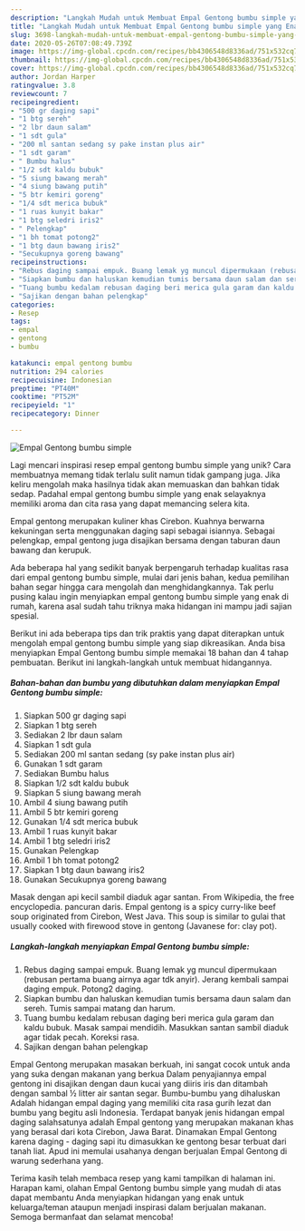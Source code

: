 ```yaml
---
description: "Langkah Mudah untuk Membuat Empal Gentong bumbu simple yang Enak Banget"
title: "Langkah Mudah untuk Membuat Empal Gentong bumbu simple yang Enak Banget"
slug: 3698-langkah-mudah-untuk-membuat-empal-gentong-bumbu-simple-yang-enak-banget
date: 2020-05-26T07:08:49.739Z
image: https://img-global.cpcdn.com/recipes/bb4306548d8336ad/751x532cq70/empal-gentong-bumbu-simple-foto-resep-utama.jpg
thumbnail: https://img-global.cpcdn.com/recipes/bb4306548d8336ad/751x532cq70/empal-gentong-bumbu-simple-foto-resep-utama.jpg
cover: https://img-global.cpcdn.com/recipes/bb4306548d8336ad/751x532cq70/empal-gentong-bumbu-simple-foto-resep-utama.jpg
author: Jordan Harper
ratingvalue: 3.8
reviewcount: 7
recipeingredient:
- "500 gr daging sapi"
- "1 btg sereh"
- "2 lbr daun salam"
- "1 sdt gula"
- "200 ml santan sedang sy pake instan plus air"
- "1 sdt garam"
- " Bumbu halus"
- "1/2 sdt kaldu bubuk"
- "5 siung bawang merah"
- "4 siung bawang putih"
- "5 btr kemiri goreng"
- "1/4 sdt merica bubuk"
- "1 ruas kunyit bakar"
- "1 btg seledri iris2"
- " Pelengkap"
- "1 bh tomat potong2"
- "1 btg daun bawang iris2"
- "Secukupnya goreng bawang"
recipeinstructions:
- "Rebus daging sampai empuk. Buang lemak yg muncul dipermukaan (rebusan pertama buang airnya agar tdk anyir). Jerang kembali sampai daging empuk. Potong2 daging."
- "Siapkan bumbu dan haluskan kemudian tumis bersama daun salam dan sereh. Tumis sampai matang dan harum."
- "Tuang bumbu kedalam rebusan daging beri merica gula garam dan kaldu bubuk. Masak sampai mendidih. Masukkan santan sambil diaduk agar tidak pecah. Koreksi rasa."
- "Sajikan dengan bahan pelengkap"
categories:
- Resep
tags:
- empal
- gentong
- bumbu

katakunci: empal gentong bumbu 
nutrition: 294 calories
recipecuisine: Indonesian
preptime: "PT40M"
cooktime: "PT52M"
recipeyield: "1"
recipecategory: Dinner

---
```



![Empal Gentong bumbu simple](https://img-global.cpcdn.com/recipes/bb4306548d8336ad/751x532cq70/empal-gentong-bumbu-simple-foto-resep-utama.jpg)

Lagi mencari inspirasi resep empal gentong bumbu simple yang unik? Cara membuatnya memang tidak terlalu sulit namun tidak gampang juga. Jika keliru mengolah maka hasilnya tidak akan memuaskan dan bahkan tidak sedap. Padahal empal gentong bumbu simple yang enak selayaknya memiliki aroma dan cita rasa yang dapat memancing selera kita.

Empal gentong merupakan kuliner khas Cirebon. Kuahnya berwarna kekuningan serta menggunakan daging sapi sebagai isiannya. Sebagai pelengkap, empal gentong juga disajikan bersama dengan taburan daun bawang dan kerupuk.

Ada beberapa hal yang sedikit banyak berpengaruh terhadap kualitas rasa dari empal gentong bumbu simple, mulai dari jenis bahan, kedua pemilihan bahan segar hingga cara mengolah dan menghidangkannya. Tak perlu pusing kalau ingin menyiapkan empal gentong bumbu simple yang enak di rumah, karena asal sudah tahu triknya maka hidangan ini mampu jadi sajian spesial.


Berikut ini ada beberapa tips dan trik praktis yang dapat diterapkan untuk mengolah empal gentong bumbu simple yang siap dikreasikan. Anda bisa menyiapkan Empal Gentong bumbu simple memakai 18 bahan dan 4 tahap pembuatan. Berikut ini langkah-langkah untuk membuat hidangannya.

<!--inarticleads1-->

##### Bahan-bahan dan bumbu yang dibutuhkan dalam menyiapkan Empal Gentong bumbu simple:

1. Siapkan 500 gr daging sapi
1. Siapkan 1 btg sereh
1. Sediakan 2 lbr daun salam
1. Siapkan 1 sdt gula
1. Sediakan 200 ml santan sedang (sy pake instan plus air)
1. Gunakan 1 sdt garam
1. Sediakan  Bumbu halus
1. Siapkan 1/2 sdt kaldu bubuk
1. Siapkan 5 siung bawang merah
1. Ambil 4 siung bawang putih
1. Ambil 5 btr kemiri goreng
1. Gunakan 1/4 sdt merica bubuk
1. Ambil 1 ruas kunyit bakar
1. Ambil 1 btg seledri iris2
1. Gunakan  Pelengkap
1. Ambil 1 bh tomat potong2
1. Siapkan 1 btg daun bawang iris2
1. Gunakan Secukupnya goreng bawang


Masak dengan api kecil sambil diaduk agar santan. From Wikipedia, the free encyclopedia. pancuran daris. Empal gentong is a spicy curry-like beef soup originated from Cirebon, West Java. This soup is similar to gulai that usually cooked with firewood stove in gentong (Javanese for: clay pot). 

<!--inarticleads2-->

##### Langkah-langkah menyiapkan Empal Gentong bumbu simple:

1. Rebus daging sampai empuk. Buang lemak yg muncul dipermukaan (rebusan pertama buang airnya agar tdk anyir). Jerang kembali sampai daging empuk. Potong2 daging.
1. Siapkan bumbu dan haluskan kemudian tumis bersama daun salam dan sereh. Tumis sampai matang dan harum.
1. Tuang bumbu kedalam rebusan daging beri merica gula garam dan kaldu bubuk. Masak sampai mendidih. Masukkan santan sambil diaduk agar tidak pecah. Koreksi rasa.
1. Sajikan dengan bahan pelengkap


Empal Gentong merupakan masakan berkuah, ini sangat cocok untuk anda yang suka dengan makanan yang berkua Dalam penyajiannya empal gentong ini disajikan dengan daun kucai yang diiris iris dan ditambah dengan sambal ½ litter air santan segar. Bumbu-bumbu yang dihaluskan  Adalah hidangan empal daging yang memiliki cita rasa gurih lezat dan bumbu yang begitu asli Indonesia. Terdapat banyak jenis hidangan empal daging salahsatunya adalah Empal gentong yang merupakan makanan khas yang berasal dari kota Cirebon, Jawa Barat. Dinamakan Empal Gentong karena daging - daging sapi itu dimasukkan ke gentong besar terbuat dari tanah liat. Apud ini memulai usahanya dengan berjualan Empal Gentong di warung sederhana yang. 

Terima kasih telah membaca resep yang kami tampilkan di halaman ini. Harapan kami, olahan Empal Gentong bumbu simple yang mudah di atas dapat membantu Anda menyiapkan hidangan yang enak untuk keluarga/teman ataupun menjadi inspirasi dalam berjualan makanan. Semoga bermanfaat dan selamat mencoba!
